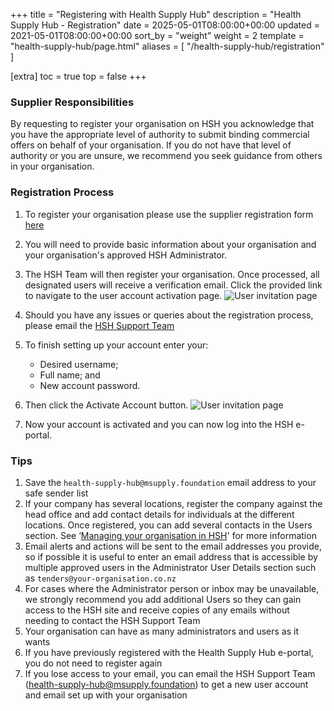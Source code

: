 +++
title = "Registering with Health Supply Hub"
description = "Health Supply Hub - Registration"
date = 2025-05-01T08:00:00+00:00
updated = 2021-05-01T08:00:00+00:00
sort_by = "weight"
weight = 2
template = "health-supply-hub/page.html"
aliases = [
    "/health-supply-hub/registration"
]

[extra]
toc = true
top = false
+++

### Supplier Responsibilities

By requesting to register your organisation on HSH you acknowledge that you have the appropriate level of authority to submit binding commercial offers on behalf of your organisation. If you do not have that level of authority or you are unsure, we recommend you seek guidance from others in your organisation.

### Registration Process

1. To register your organisation please use the supplier registration form [here](https://health-supply-hub.msupply.org/register)
2. You will need to provide basic information about your organisation and your organisation's approved HSH Administrator.

3. The HSH Team will then register your organisation. Once processed, all designated users will receive a verification email. Click the provided link to navigate to the user account activation page.
   ![User invitation page](/health-supply-hub/supplier/invited_email.png)

4. Should you have any issues or queries about the registration process, please email the [HSH Support Team](mailto:health-supply-hub@msupply.foundation)

5. To finish setting up your account enter your:
   - Desired username;
   - Full name; and
   - New account password.
6. Then click the Activate Account button.
   ![User invitation page](/health-supply-hub/supplier/activate_user_account.png)
7. Now your account is activated and you can now log into the HSH e-portal.

### Tips

1. Save the `health-supply-hub@msupply.foundation` email address to your safe sender list
1. If your company has several locations, register the company against the head office and add contact details for individuals at the different locations. Once registered, you can add several contacts in the Users section. See ‘[Managing your organisation in HSH](/health-supply-hub/managing-users/)' for more information
1. Email alerts and actions will be sent to the email addresses you provide, so if possible it is useful to enter an email address that is accessible by multiple approved users in the Administrator User Details section such as `tenders@your-organisation.co.nz`
1. For cases where the Administrator person or inbox may be unavailable, we strongly recommend you add additional Users so they can gain access to the HSH site and receive copies of any emails without needing to contact the HSH Support Team
1. Your organisation can have as many administrators and users as it wants
1. If you have previously registered with the Health Supply Hub e-portal, you do not need to register again
1. If you lose access to your email, you can email the HSH Support Team (health-supply-hub@msupply.foundation) to get a new user account and email set up with your organisation

